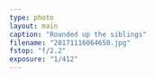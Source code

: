 ```yaml
---
type: photo
layout: main
caption: "Rounded up the siblings"
filename: "20171116064650.jpg"
fstop: "f/2.2"
exposure: "1/412"
---
```

